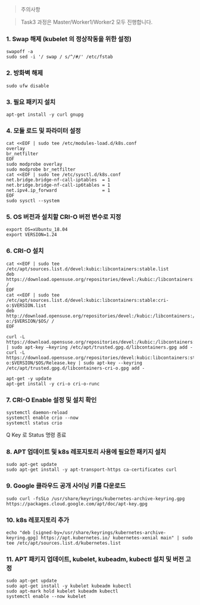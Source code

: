 
> 주의사항 

> Task3 과정은 Master/Worker1/Worker2 모두 진행합니다.

### 1.	Swap 해제 (kubelet 의 정상작동을 위한 설정)

```
swapoff -a
sudo sed -i '/ swap / s/^/#/' /etc/fstab
```

### 2.	방화벽 해제

```
sudo ufw disable
```

### 3.	필요 패키지 설치

```
apt-get install -y curl gnupg
```

### 4.	모듈 로드 및 파라미터 설정

```
cat <<EOF | sudo tee /etc/modules-load.d/k8s.conf
overlay
br_netfilter
EOF
sudo modprobe overlay
sudo modprobe br_netfilter
cat <<EOF | sudo tee /etc/sysctl.d/k8s.conf
net.bridge.bridge-nf-call-iptables  = 1
net.bridge.bridge-nf-call-ip6tables = 1
net.ipv4.ip_forward                 = 1
EOF
sudo sysctl --system
```

### 5.	OS 버전과 설치할 CRI-O 버전 변수로 지정

```
export OS=xUbuntu_18.04
export VERSION=1.24
```

### 6.	CRI-O 설치

```
cat <<EOF | sudo tee /etc/apt/sources.list.d/devel:kubic:libcontainers:stable.list
deb https://download.opensuse.org/repositories/devel:/kubic:/libcontainers:/stable/$OS/ /
EOF
cat <<EOF | sudo tee /etc/apt/sources.list.d/devel:kubic:libcontainers:stable:cri-o:$VERSION.list
deb http://download.opensuse.org/repositories/devel:/kubic:/libcontainers:/stable:/cri-o:/$VERSION/$OS/ /
EOF

curl -L https://download.opensuse.org/repositories/devel:/kubic:/libcontainers:/stable/$OS/Release.key | sudo apt-key –keyring /etc/apt/trusted.gpg.d/libcontainers.gpg add -
curl -L https://download.opensuse.org/repositories/devel:kubic:libcontainers:stable:cri-o:$VERSION/$OS/Release.key | sudo apt-key --keyring /etc/apt/trusted.gpg.d/libcontainers-cri-o.gpg add -

apt-get -y update
apt-get install -y cri-o cri-o-runc
```


### 7.	CRI-O Enable 설정 및 설치 확인

```
systemctl daemon-reload
systemctl enable crio --now
systemctl status crio
```

Q Key 로 Status 명령 종료

### 8.	APT 업데이트 및 k8s 레포지토리 사용에 필요한 패키지 설치

```
sudo apt-get update
sudo apt-get install -y apt-transport-https ca-certificates curl
```

### 9.	Google 클라우드 공개 사이닝 키를 다운로드

```
sudo curl -fsSLo /usr/share/keyrings/kubernetes-archive-keyring.gpg https://packages.cloud.google.com/apt/doc/apt-key.gpg
```

### 10.	k8s 레포지토리 추가

```
echo "deb [signed-by=/usr/share/keyrings/kubernetes-archive-keyring.gpg] https://apt.kubernetes.io/ kubernetes-xenial main" | sudo tee /etc/apt/sources.list.d/kubernetes.list
```

### 11.	APT 패키지 업데이트, kubelet, kubeadm, kubectl 설치 및 버전 고정

```
sudo apt-get update
sudo apt-get install -y kubelet kubeadm kubectl
sudo apt-mark hold kubelet kubeadm kubectl
systemctl enable --now kubelet
```